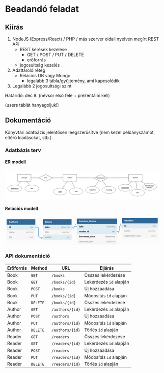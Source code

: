 # Beadandó feladat

## Kiírás

1. NodeJS (Express/React) / PHP / más szerver oldali nyelven megírt REST API
    - REST kérések kezelése
        - GET / POST / PUT / DELETE
        - erőforrás
    - jogosultság kezelés
2. Adattároló réteg
    - Relációs DB vagy Mongo
        - legalább 3 tábla/gyűjtemény, ami kapcsolódik
3. Legalább 2 jogosultsági szint

Határidő: dec 8. (névsor első fele + prezentálni kell)

(users táblát hanyagoljuk!)

## Dokumentáció

Könyvtári adatbázis jelentősen leegszerűsítve (nem kezel példányszámot, eltérő kiadásokat, stb.).

### Adatbázis terv

#### ER modell

![ER modell](library_er.png)

#### Relációs modell

![Relációs modell](library_relational.png)

### API dokumentáció

| Erőforrás | Method   | URL             | Eljárás                 |
|-----------|----------|-----------------|-------------------------|
| Book      | `GET`    | `/books`        | Összes lekérdezése      |
| Book      | `GET`    | `/books/{id}`   | Lekérdezés `id` alapján |
| Book      | `POST`   | `/books`        | Új hozzáadása           |
| Book      | `PUT`    | `/books/{id}`   | Módosítás `id` alapján  |
| Book      | `DELETE` | `/books/{id}`   | Összes lekérdezése      | Törlés `id` alapján |
| Author    | `GET`    | `/authors/{id}` | Lekérdezés `id` alapján |
| Author    | `POST`   | `/authors`      | Új hozzáadása           |
| Author    | `PUT`    | `/authors/{id}` | Módosítás `id` alapján  |
| Author    | `DELETE` | `/authors/{id}` | Törlés `id` alapján     |
| Reader    | `GET`    | `/readers`      | Összes lekérdezése      |
| Reader    | `GET`    | `/readers/{id}` | Lekérdezés `id` alapján |
| Reader    | `POST`   | `/readers`      | Új hozzáadása           |
| Reader    | `PUT`    | `/readers/{id}` | Módosítás `id` alapján  |
| Reader    | `DELETE` | `/readers/{id}` | Törlés `id` alapján     |
